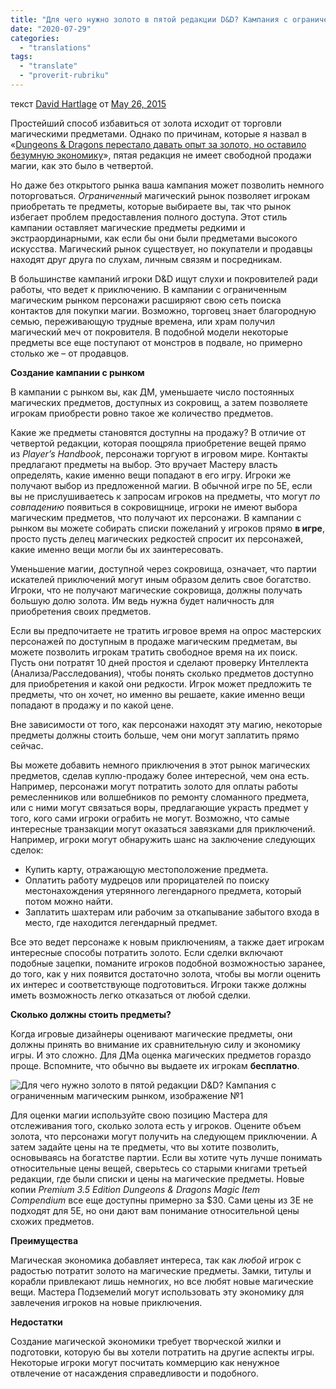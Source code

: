 ```yaml
---
title: "Для чего нужно золото в пятой редакции D&D? Кампания с ограниченным магическим рынком"
date: "2020-07-29"
categories: 
  - "translations"
tags: 
  - "translate"
  - "proverit-rubriku"
---
```


текст [David Hartlage](https://vk.com/away.php?to=https://dmdavid.com/tag/author/admin/) от [May 26, 2015](https://vk.com/away.php?to=https%3A%2F%2Fdmdavid.com%2Ftag%2Fin-fifth-edition-dd-what-is-gold-for-the-limited-magic-market-campaign%2F&cc_key=)

Простейший способ избавиться от золота исходит от торговли магическими предметами. Однако по причинам, которые я назвал в «[Dungeons & Dragons перестало давать опыт за золото, но оставило безумную экономику](https://vk.com/away.php?to=http%3A%2F%2Fdmdavid.com%2Ftag%2Fdungeons-dragons-stopped-giving-xp-for-gold-but-the-insane-economy-remains%2F&cc_key=)», пятая редакция не имеет свободной продажи магии, как это было в четвертой.

Но даже без открытого рынка ваша кампания может позволить немного поторговаться. _Ограниченный_ магический рынок позволяет игрокам приобретать те предметы, которые выбираете вы, так что рынок избегает проблем предоставления полного доступа. Этот стиль кампании оставляет магические предметы редкими и экстраординарными, как если бы они были предметами высокого искусства. Магический рынок существует, но покупатели и продавцы находят друг друга по слухам, личным связям и посредникам.

В большинстве кампаний игроки D&D ищут слухи и покровителей ради работы, что ведет к приключению. В кампании с ограниченным магическим рынком персонажи расширяют свою сеть поиска контактов для покупки магии. Возможно, торговец знает благородную семью, переживающую трудные времена, или храм получил магический меч от покровителя. В подобной модели некоторые предметы все еще поступают от монстров в подвале, но примерно столько же – от продавцов.

**Создание кампании с рынком**

В кампании с рынком вы, как ДМ, уменьшаете число постоянных магических предметов, доступных из сокровищ, а затем позволяете игрокам приобрести ровно такое же количество предметов.

Какие же предметы становятся доступны на продажу? В отличие от четвертой редакции, которая поощряла приобретение вещей прямо из _Player’s Handbook_, персонажи торгуют в игровом мире. Контакты предлагают предметы на выбор. Это вручает Мастеру власть определять, какие именно вещи попадают в его игру. Игроки же получают выбор из предложенной магии. В обычной игре по 5Е, если вы не прислушиваетесь к запросам игроков на предметы, что могут _по совпадению_ появиться в сокровищнице, игроки не имеют выбора магическим предметов, что получают их персонажи. В кампании с рынком вы можете собирать списки пожеланий у игроков прямо **в игре**, просто пусть делец магических редкостей спросит их персонажей, какие именно вещи могли бы их заинтересовать.

Уменьшение магии, доступной через сокровища, означает, что партии искателей приключений могут иным образом делить свое богатство. Игроки, что не получают магические сокровища, должны получать большую долю золота. Им ведь нужна будет наличность для приобретения своих предметов.

Если вы предпочитаете не тратить игровое время на опрос мастерских персонажей по доступным в продаже магическим предметам, вы можете позволить игрокам тратить свободное время на их поиск. Пусть они потратят 10 дней простоя и сделают проверку Интеллекта (Анализа/Расследования), чтобы понять сколько предметов доступно для приобретения и какой они редкости. Игрок может предложить те предметы, что он хочет, но именно вы решаете, какие именно вещи попадают в продажу и по какой цене.

Вне зависимости от того, как персонажи находят эту магию, некоторые предметы должны стоить больше, чем они могут заплатить прямо сейчас.

Вы можете добавить немного приключения в этот рынок магических предметов, сделав куплю-продажу более интересной, чем она есть. Например, персонажи могут потратить золото для оплаты работы ремесленников или волшебников по ремонту сломанного предмета, или с ними могут связаться воры, предлагающие украсть предмет у того, кого сами игроки ограбить не могут. Возможно, что самые интересные транзакции могут оказаться завязками для приключений. Например, игроки могут обнаружить шанс на заключение следующих сделок:

- Купить карту, отражающую местоположение предмета.
- Оплатить работу мудрецов или прорицателей по поиску местонахождения утерянного легендарного предмета, который потом можно найти.
- Заплатить шахтерам или рабочим за откапывание забытого входа в место, где находится легендарный предмет.

Все это ведет персонаже к новым приключениям, а также дает игрокам интересные способы потратить золото. Если сделки включают подобные зацепки, поманите игроков подобной возможностью заранее, до того, как у них появится достаточно золота, чтобы вы могли оценить их интерес и соответствующе подготовиться. Игроки также должны иметь возможность легко отказаться от любой сделки.

**Сколько должны стоить предметы?**

Когда игровые дизайнеры оценивают магические предметы, они должны принять во внимание их сравнительную силу и экономику игры. И это сложно. Для ДМа оценка магических предметов гораздо проще. Вспомните, что обычно вы выдаете их игрокам **бесплатно**.

![Для чего нужно золото в пятой редакции D&D? Кампания с ограниченным магическим рынком, изображение №1](https://sun6-19.userapi.com/zZ6Nuv8Uo4eACmeVz9aSAg9K6gaweuEBaJcSSw/XJbhbUiS0ic.jpg)

Для оценки магии используйте свою позицию Мастера для отслеживания того, сколько золота есть у игроков. Оцените объем золота, что персонажи могут получить на следующем приключении. А затем задайте цены на те предметы, что вы хотите позволить, основываясь на богатстве партии. Если вы хотите чуть лучше понимать относительные цены вещей, сверьтесь со старыми книгами третьей редакции, где были списки и цены на магические предметы. Новые копии _Premium 3.5 Edition Dungeons & Dragons Magic Item Compendium_ все еще доступны примерно за $30. Сами цены из 3Е не подходят для 5Е, но они дают вам понимание относительной цены схожих предметов.

**Преимущества**

Магическая экономика добавляет интереса, так как _любой_ игрок с радостью потратит золото на магические предметы. Замки, титулы и корабли привлекают лишь немногих, но все любят новые магические вещи. Мастера Подземелий могут использовать эту экономику для завлечения игроков на новые приключения.

**Недостатки**

Создание магической экономики требует творческой жилки и подготовки, которую бы вы хотели потратить на другие аспекты игры. Некоторые игроки могут посчитать коммерцию как ненужное отвлечение от насаждения справедливости и подобного.
